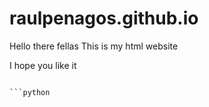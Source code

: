 # raulpenagos.github.io
Hello there fellas
This is my html website 

I hope you like it
``` 

```python

